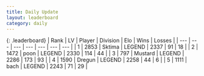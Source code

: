 ```yaml
---
title: Daily Update
layout: leaderboard
category: daily
---
```


{: .leaderboard}
| Rank | LV | Player | Division | Elo | Wins | Losses |
| --- | --- | --- | --- | --- | --- | --- |
| <span data-change="1">1</span> | 2853 | <span title="ID: 353063">Sktima</span> | LEGEND | <span data-change="68">2337</span> | <span data-change="27">91</span> | <span data-change="3">18</span> |
| <span data-change="-1">2</span> | 1472 | <span title="ID: 540690">poon</span> | LEGEND | <span data-change="32">2330</span> | <span data-change="7">114</span> | <span data-change="0">44</span> |
| <span data-change="2">3</span> | 797 | <span title="ID: 611082">Mustard</span> | LEGEND | <span data-change="44">2286</span> | <span data-change="23">173</span> | <span data-change="10">93</span> |
| <span data-change="-1">4</span> | 1590 | <span title="ID: 337810">Dregun</span> | LEGEND | <span data-change="0">2258</span> | <span data-change="0">44</span> | <span data-change="0">6</span> |
| <span data-change="7">5</span> | 1111 | <span title="ID: 281795">bach</span> | LEGEND | <span data-change="24">2243</span> | <span data-change="3">71</span> | <span data-change="0">29</span> |